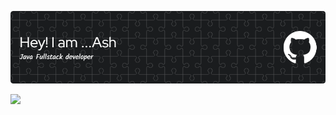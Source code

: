 

![Header](./github-header-image.png)

<a href="https://u8views.com/github/ASHTAD123"><img src="https://u8views.com/api/v1/github/profiles/38254097/views/day-week-month-total-count.svg"></a>

<!-- [![forthebadge](https://forthebadge.com/images/badges/made-with-java.svg)](https://forthebadge.com) -->
